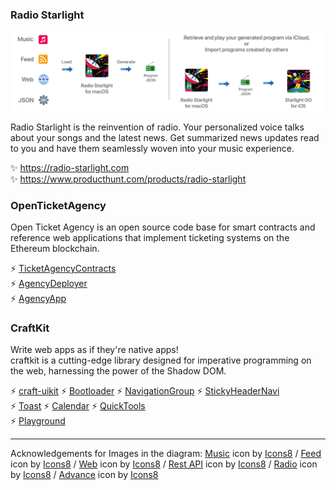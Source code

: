 ### Radio Starlight

![image](starlight.jpg)

Radio Starlight is the reinvention of radio. Your personalized voice talks about your songs and the latest news. Get summarized news updates read to you and have them seamlessly woven into your music experience. 

✨ https://radio-starlight.com  
✨ https://www.producthunt.com/products/radio-starlight

### OpenTicketAgency

Open Ticket Agency is an open source code base for smart contracts and reference web applications that implement ticketing systems on the Ethereum blockchain.

⚡️ [TicketAgencyContracts](https://github.com/RayKitajima/TicketAgencyContracts)  
⚡️ [AgencyDeployer](https://github.com/RayKitajima/AgencyDeployer)  
⚡️ [AgencyApp](https://github.com/RayKitajima/AgencyApp)  

### CraftKit

Write web apps as if they're native apps!  
craftkit is a cutting-edge library designed for imperative programming on the web, harnessing the power of the Shadow DOM.

⚡️ [craft-uikit](https://github.com/craftkit/craft-uikit) ⚡️ [Bootloader](https://github.com/craftkit/craft-bootloader) ⚡️ [NavigationGroup](https://github.com/craftkit/craft-widget-navigationgroup) ⚡️ [StickyHeaderNavi](https://github.com/craftkit/craft-widget-stickyheadernavi)  
⚡️ [Toast](https://github.com/craftkit/craft-widget-toast) ⚡️ [Calendar](https://github.com/craftkit/craft-widget-calendar) ⚡️ [QuickTools](https://github.com/craftkit/craft-widget-quicktools)  
⚡️ [Playground](https://github.com/craftkit/craftkit-playground)  

--- 

Acknowledgements for Images in the diagram: 
<a target="_blank" href="https://icons8.com/icon/81TSi6Gqk0tm/music">Music</a> icon by <a target="_blank" href="https://icons8.com">Icons8</a> / 
<a target="_blank" href="https://icons8.com/icon/13841/rss">Feed</a> icon by <a target="_blank" href="https://icons8.com">Icons8</a> / 
<a target="_blank" href="https://icons8.com/icon/63807/website">Web</a> icon by <a target="_blank" href="https://icons8.com">Icons8</a> / 
<a target="_blank" href="https://icons8.com/icon/21895/rest-api">Rest API</a> icon by <a target="_blank" href="https://icons8.com">Icons8</a> / 
<a target="_blank" href="https://icons8.com/icon/12793/radio">Radio</a> icon by <a target="_blank" href="https://icons8.com">Icons8</a> / 
<a target="_blank" href="https://icons8.com/icon/12376/advance">Advance</a> icon by <a target="_blank" href="https://icons8.com">Icons8</a> 

